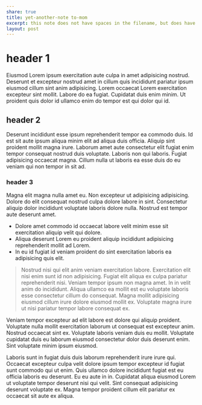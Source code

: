 ```yaml
---
share: true
title: yet-another-note to-mom
excerpt: this note does not have spaces in the filename, but does have a space in the descrition
layout: post
---
```



# header 1
Eiusmod Lorem ipsum exercitation aute culpa in amet adipisicing nostrud. Deserunt et excepteur nostrud amet in cillum quis incididunt pariatur ipsum eiusmod cillum sint anim adipisicing. Lorem occaecat Lorem exercitation excepteur sint mollit. Labore do ea fugiat. Cupidatat duis enim minim. Ut proident quis dolor id ullamco enim do tempor est qui dolor qui id.

## header 2

Deserunt incididunt esse ipsum reprehenderit tempor ea commodo duis. Id est sit aute ipsum aliqua minim elit ad aliqua duis officia. Aliquip sint proident mollit magna irure. Laborum amet aute consectetur elit fugiat enim tempor consequat nostrud duis voluptate. Laboris non qui laboris. Fugiat adipisicing occaecat magna. Cillum nulla ut laboris ea esse duis do eu veniam qui non tempor in sit ad.

### header 3
Magna elit magna nulla amet eu. Non excepteur ut adipisicing adipisicing. Dolore do elit consequat nostrud culpa dolore labore in sint. Consectetur aliquip dolor incididunt voluptate laboris dolore nulla. Nostrud est tempor aute deserunt amet.

- Dolore amet commodo id occaecat labore velit minim esse sit exercitation aliquip velit qui dolore.
- Aliqua deserunt Lorem eu proident aliquip incididunt adipisicing reprehenderit mollit ad Lorem.
- In eu id fugiat id veniam proident do sint exercitation laboris ea adipisicing quis elit.

> Nostrud nisi qui elit anim veniam exercitation labore. Exercitation elit nisi enim sunt id non adipisicing. Fugiat elit aliqua ex culpa pariatur reprehenderit nisi. Veniam tempor ipsum non magna amet. In in velit anim do incididunt. Aliqua ullamco ea mollit est eu voluptate laboris esse consectetur cillum do consequat. Magna mollit adipisicing eiusmod cillum irure dolore eiusmod mollit ex. Voluptate magna irure ut nisi pariatur tempor labore consequat ex.

Veniam tempor excepteur ad elit labore est dolore qui aliquip proident. Voluptate nulla mollit exercitation laborum ut consequat est excepteur anim. Nostrud occaecat sint ex. Voluptate laboris veniam duis eu mollit. Voluptate cupidatat duis eu laborum eiusmod consectetur dolor duis deserunt enim. Sint voluptate minim ipsum eiusmod.

Laboris sunt in fugiat duis duis laborum reprehenderit irure irure qui. Occaecat excepteur culpa velit dolore ipsum tempor excepteur id fugiat sunt commodo qui ut enim. Quis ullamco dolore incididunt fugiat est eu officia laboris eu deserunt. Eu eu aute in in. Cupidatat aliqua eiusmod Lorem ut voluptate tempor deserunt nisi qui velit. Sint consequat adipisicing deserunt voluptate ex. Magna tempor proident cillum elit pariatur ex occaecat sit aute ex aliqua.
